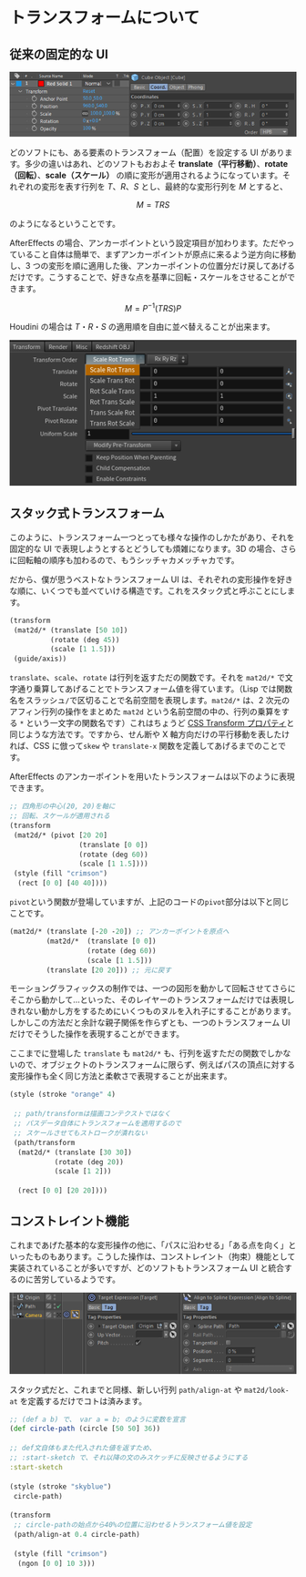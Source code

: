 # トランスフォームについて

## 従来の固定的な UI

![](./transform_uis.png)

どのソフトにも、ある要素のトランスフォーム（配置）を設定する UI があります。多少の違いはあれ、どのソフトもおおよそ **translate（平行移動）**、**rotate（回転）**、**scale（スケール）** の順に変形が適用されるようになっています。それぞれの変形を表す行列を $T$、$R$、$S$ とし、最終的な変形行列を $M$ とすると、

$$
M = T R S
$$

のようになるということです。

AfterEffects の場合、アンカーポイントという設定項目が加わります。ただやっていること自体は簡単で、まずアンカーポイントが原点に来るよう逆方向に移動し、3 つの変形を順に適用した後、アンカーポイントの位置分だけ戻してあげるだけです。こうすることで、好きな点を基準に回転・スケールをさせることができます。

$$
M = P^{-1}  (T R S) P
$$

Houdini の場合は $T$・$R$・$S$ の適用順を自由に並べ替えることが出来ます。

![](./transform_houdini.png)

## スタック式トランスフォーム

このように、トランスフォーム一つとっても様々な操作のしかたがあり、それを固定的な UI で表現しようとするとどうしても煩雑になります。3D の場合、さらに回転軸の順序も加わるので、もうシッチャカメッチャカです。

だから、僕が思うベストなトランスフォーム UI は、それぞれの変形操作を好きな順に、いくつでも並べていける構造です。これをスタック式と呼ぶことにします。

```cljs
(transform
 (mat2d/* (translate [50 10])
          (rotate (deg 45))
          (scale [1 1.5]))
 (guide/axis))
```

`translate`、`scale`、`rotate` は行列を返すただの関数です。それを `mat2d/*` で文字通り乗算してあげることでトランスフォーム値を得ています。（Lisp では関数名をスラッシュ`/`で区切ることで名前空間を表現します。`mat2d/*` は、2 次元のアフィン行列の操作をまとめた `mat2d` という名前空間の中の、行列の乗算をする `*` という一文字の関数名です）これはちょうど [CSS Transform プロパティ](https://developer.mozilla.org/ja/docs/Web/CSS/transform)と同じような方法です。ですから、せん断や X 軸方向だけの平行移動を表したければ、CSS に倣って`skew` や `translate-x` 関数を定義してあげるまでのことです。

AfterEffects のアンカーポイントを用いたトランスフォームは以下のように表現できます。

```cljs
;; 四角形の中心(20, 20)を軸に
;; 回転、スケールが適用される
(transform
 (mat2d/* (pivot [20 20]
                 (translate [0 0])
                 (rotate (deg 60))
                 (scale [1 1.5])))
 (style (fill "crimson")
  (rect [0 0] [40 40])))
```

`pivot`という関数が登場していますが、上記のコードの`pivot`部分は以下と同じことです。

```clojure
(mat2d/* (translate [-20 -20]) ;; アンカーポイントを原点へ
         (mat2d/*  (translate [0 0])
                   (rotate (deg 60))
                   (scale [1 1.5]))
         (translate [20 20])) ;; 元に戻す
```

モーショングラフィックスの制作では、一つの図形を動かして回転させてさらにそこから動かして…といった、そのレイヤーのトランスフォームだけでは表現しきれない動かし方をするためにいくつものヌルを入れ子にすることがあります。しかしこの方法だと余計な親子関係を作らずとも、一つのトランスフォーム UI だけでそうした操作を表現することができます。

ここまでに登場した `translate` も `mat2d/*` も、行列を返すただの関数でしかないので、オブジェクトのトランスフォームに限らず、例えばパスの頂点に対する変形操作も全く同じ方法と柔軟さで表現することが出来ます。

```cljs
(style (stroke "orange" 4)

 ;; path/transformは描画コンテクストではなく
 ;; パスデータ自体にトランスフォームを適用するので
 ;; スケールさせてもストロークが潰れない
 (path/transform
  (mat2d/* (translate [30 30])
           (rotate (deg 20))
           (scale [1 2]))

  (rect [0 0] [20 20])))
```

## コンストレイント機能

これまであげた基本的な変形操作の他に、「パスに沿わせる」「ある点を向く」といったものもあります。こうした操作は、コンストレイント（拘束）機能として実装されていることが多いですが、どのソフトもトランスフォーム UI と統合するのに苦労しているようです。

![](./transform_constraints.png)

スタック式だと、これまでと同様、新しい行列 `path/align-at` や `mat2d/look-at` を定義するだけでコトは済みます。

```cljs
;; (def a b) で、 var a = b; のように変数を宣言
(def circle-path (circle [50 50] 36))

;; def文自体もまた代入された値を返すため、
;; :start-sketch で、それ以降の文のみスケッチに反映させるようにする
:start-sketch

(style (stroke "skyblue")
 circle-path)

(transform
 ;; circle-pathの始点から40%の位置に沿わせるトランスフォーム値を設定
 (path/align-at 0.4 circle-path)

 (style (fill "crimson")
  (ngon [0 0] 10 3)))


```
